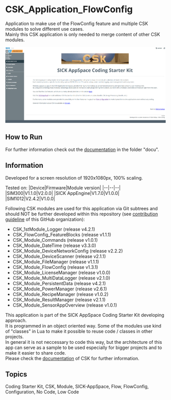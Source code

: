 # CSK_Application_FlowConfig

Application to make use of the FlowConfig feature and multiple CSK modules to solve different use cases.  
Mainly this CSK application is only needed to merge content of other CSK modules.  

![](./docu/media/UI_Screenshot.png)

## How to Run

For further information check out the [documentation](https://raw.githack.com/SICKAppSpaceCodingStarterKit/CSK_Application_FlowConfig/main/docu/CSK_Application_FlowConfig.html) in the folder "docu".

## Information

Developed for a screen resolution of 1920x1080px, 100% scaling.

Tested on:
|Device|Firmware|Module version|
|--|--|--|
|SIM300|V1.1.0|V2.0.0|
|SICK AppEngine|V1.7.0|V1.0.0|
|SIM1012|V2.4.2|V1.0.0|

Following CSK modules are used for this application via Git subtrees and should NOT be further developed within this repository (see [contribution guideline](https://github.com/SICKAppSpaceCodingStarterKit/.github/blob/main/Contribution_Guideline.md) of this GitHub organization):  

  * CSK_1stModule_Logger (release v4.2.1)
  * CSK_FlowConfig_FeatureBlocks (release v1.1.1)
  * CSK_Module_Commands (release v1.0.1)
  * CSK_Module_DateTime (release v3.3.0)
  * CSK_Module_DeviceNetworkConfig (release v2.2.2)
  * CSK_Module_DeviceScanner (release v2.1.1)
  * CSK_Module_FileManager (release v1.1.1)
  * CSK_Module_FlowConfig (release v1.3.1)
  * CSK_Module_LicenseManager (release v1.0.0)
  * CSK_Module_MultiDataLogger (release v2.1.0)
  * CSK_Module_PersistentData (release v4.2.1)
  * CSK_Module_PowerManager  (release v2.6.1)
  * CSK_Module_RecipeManager  (release v1.0.2)
  * CSK_Module_ResultManager (release v2.1.1)
  * CSK_Module_SensorAppOverview (release v1.0.1)

This application is part of the SICK AppSpace Coding Starter Kit developing approach.  
It is programmed in an object oriented way. Some of the modules use kind of "classes" in Lua to make it possible to reuse code / classes in other projects.  
In general it is not neccessary to code this way, but the architecture of this app can serve as a sample to be used especially for bigger projects and to make it easier to share code.  
Please check the [documentation](https://github.com/SICKAppSpaceCodingStarterKit/.github/blob/main/docu/SICKAppSpaceCodingStarterKit_Documentation.md) of CSK for further information.  

## Topics

Coding Starter Kit, CSK, Module, SICK-AppSpace, Flow, FlowConfig, Configuration, No Code, Low Code
